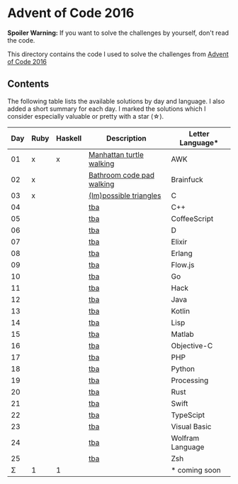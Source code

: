 Advent of Code 2016
===================

**Spoiler Warning:** If you want to solve the challenges by yourself, don't read the code.

This directory contains the code I used to solve the challenges from [Advent of Code 2016](http://adventofcode.com/2016)

Contents
--------

The following table lists the available solutions by day and language. I also
added a short summary for each day. I marked the solutions which I consider
especially valuable or pretty with a star (☆).

Day | Ruby | Haskell | Description                                                       | Letter Language*
----|------|---------|-------------------------------------------------------------------|-----------------
01  |  x   |    x    | [Manhattan turtle walking](http://adventofcode.com/2016/day/1)    | AWK
02  |  x   |         | [Bathroom code pad walking](http://adventofcode.com/2016/day/2)   | Brainfuck
03  |  x   |         | [(Im)possible triangles](http://adventofcode.com/2016/day/3)      | C
04  |      |         | [tba](http://adventofcode.com/2016/day/4)                         | C++
05  |      |         | [tba](http://adventofcode.com/2016/day/5)                         | CoffeeScript
06  |      |         | [tba](http://adventofcode.com/2016/day/6)                         | D
07  |      |         | [tba](http://adventofcode.com/2016/day/7)                         | Elixir
08  |      |         | [tba](http://adventofcode.com/2016/day/8)                         | Erlang
09  |      |         | [tba](http://adventofcode.com/2016/day/9)                         | Flow.js
10  |      |         | [tba](http://adventofcode.com/2016/day/10)                        | Go
11  |      |         | [tba](http://adventofcode.com/2016/day/11)                        | Hack
12  |      |         | [tba](http://adventofcode.com/2016/day/12)                        | Java
13  |      |         | [tba](http://adventofcode.com/2016/day/13)                        | Kotlin
14  |      |         | [tba](http://adventofcode.com/2016/day/14)                        | Lisp
15  |      |         | [tba](http://adventofcode.com/2016/day/15)                        | Matlab
16  |      |         | [tba](http://adventofcode.com/2016/day/16)                        | Objective-C
17  |      |         | [tba](http://adventofcode.com/2016/day/17)                        | PHP
18  |      |         | [tba](http://adventofcode.com/2016/day/18)                        | Python
19  |      |         | [tba](http://adventofcode.com/2016/day/19)                        | Processing
20  |      |         | [tba](http://adventofcode.com/2016/day/20)                        | Rust
21  |      |         | [tba](http://adventofcode.com/2016/day/21)                        | Swift
22  |      |         | [tba](http://adventofcode.com/2016/day/22)                        | TypeScipt
23  |      |         | [tba](http://adventofcode.com/2016/day/23)                        | Visual Basic
24  |      |         | [tba](http://adventofcode.com/2016/day/24)                        | Wolfram Language
25  |      |         | [tba](http://adventofcode.com/2016/day/25)                        | Zsh
Σ   |  1   |    1    |                                                                   | * coming soon
